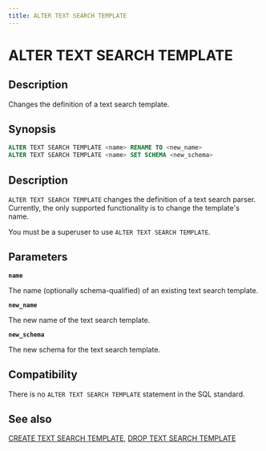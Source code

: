 ```yaml
---
title: ALTER TEXT SEARCH TEMPLATE
---
```


# ALTER TEXT SEARCH TEMPLATE

## Description

Changes the definition of a text search template.

## Synopsis

```sql
ALTER TEXT SEARCH TEMPLATE <name> RENAME TO <new_name>
ALTER TEXT SEARCH TEMPLATE <name> SET SCHEMA <new_schema>
```

## Description

`ALTER TEXT SEARCH TEMPLATE` changes the definition of a text search parser. Currently, the only supported functionality is to change the template's name.

You must be a superuser to use `ALTER TEXT SEARCH TEMPLATE`.

## Parameters

**`name`**

The name (optionally schema-qualified) of an existing text search template.

**`new_name`**

The new name of the text search template.

**`new_schema`**

The new schema for the text search template.

## Compatibility

There is no `ALTER TEXT SEARCH TEMPLATE` statement in the SQL standard.

## See also

[CREATE TEXT SEARCH TEMPLATE](/i18n/zh/docusaurus-plugin-content-docs/current/sql-stmts/sql-stmt-create-text-search-template.md), [DROP TEXT SEARCH TEMPLATE](/i18n/zh/docusaurus-plugin-content-docs/current/sql-stmts/sql-stmt-drop-text-search-template.md)
